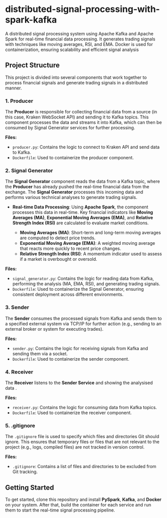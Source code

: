 # distributed-signal-processing-with-spark-kafka
A distributed signal processing system using Apache Kafka and Apache Spark for real-time financial data processing. It generates trading signals with techniques like moving averages, RSI, and EMA. Docker is used for containerization, ensuring scalability and efficient signal analysis

## Project Structure

This project is divided into several components that work together to process financial signals and generate trading signals in a distributed manner.

### 1. **Producer**

The **Producer** is responsible for collecting financial data from a source (in this case, Kraken WebSocket API) and sending it to Kafka topics. This component processes the data and streams it into Kafka, which can then be consumed by Signal Generator services for further processing.

**Files:**
- `producer.py`: Contains the logic to connect to Kraken API and send data to Kafka.
- `Dockerfile`: Used to containerize the producer component.

### 2. **Signal Generator**

The **Signal Generator** component reads the data from a Kafka topic, where the **Producer** has already pushed the real-time financial data from the exchange. The **Signal Generator** processes this incoming data and performs various technical analyses to generate trading signals.


- **Real-time Data Processing**: Using **Apache Spark**, the component processes this data in real-time. Key financial indicators like **Moving Averages (MA)**, **Exponential Moving Averages (EMA)**, and **Relative Strength Index (RSI)** are calculated to evaluate market conditions.
  
  - **Moving Averages (MA)**: Short-term and long-term moving averages are computed to detect price trends.
  - **Exponential Moving Average (EMA)**: A weighted moving average that reacts more quickly to recent price changes.
  - **Relative Strength Index (RSI)**: A momentum indicator used to assess if a market is overbought or oversold.


**Files:**
- `signal_generator.py`: Contains the logic for reading data from Kafka, performing the analysis (MA, EMA, RSI), and generating trading signals.
- `Dockerfile`: Used to containerize the Signal Generator, ensuring consistent deployment across different environments.


### 3. **Sender**

The **Sender** consumes the processed signals from Kafka and sends them to a specified external system via TCP/IP for further action (e.g., sending to an external broker or system for executing trades).

**Files:**
- `sender.py`: Contains the logic for receiving signals from Kafka and sending them via a socket.
- `Dockerfile`: Used to containerize the sender component.

### 4. **Receiver**

The **Receiver** listens to the **Sender Service** and showing the analysised data .

**Files:**
- `receiver.py`: Contains the logic for consuming data from Kafka topics.
- `Dockerfile`: Used to containerize the receiver component.

### 5. **.gitignore**

The `.gitignore` file is used to specify which files and directories Git should ignore. This ensures that temporary files or files that are not relevant to the project (e.g., logs, compiled files) are not tracked in version control.

**Files:**
- `.gitignore`: Contains a list of files and directories to be excluded from Git tracking.

## Getting Started

To get started, clone this repository and install **PySpark**, **Kafka**, and **Docker** on your system. After that, build the container for each service and run them to start the real-time signal processing pipeline.
